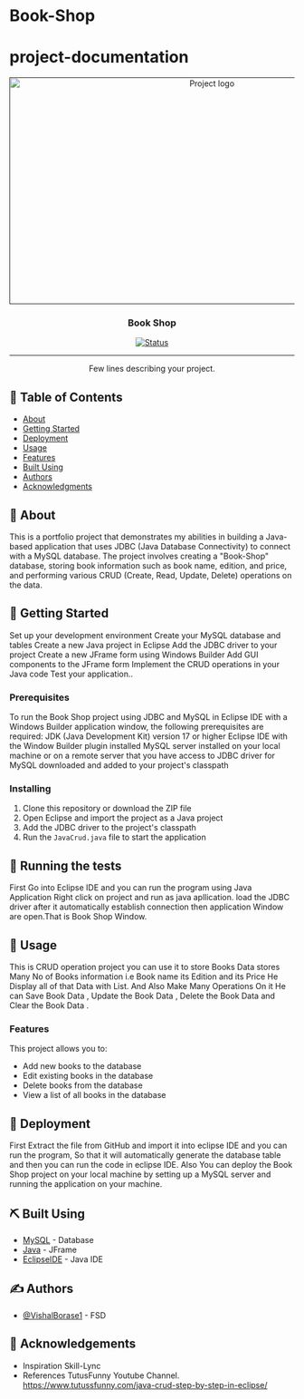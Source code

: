 # Book-Shop
# project-documentation

<p align="center">
  <a href="" rel="noopener">
 <img width=700px height=400px src="https://user-images.githubusercontent.com/110810311/235177346-5ff077e0-5ac0-46c4-a0bc-0b8ff835cf5e.png" alt="Project logo"></a>
</p>


<h3 align="center">Book Shop</h3>

<div align="center">

  [![Status](https://img.shields.io/badge/status-active-success.svg)]() 


</div>

---

<p align="center"> Few lines describing your project.
    <br> 
</p>

## 📝 Table of Contents
- [About](#about)
- [Getting Started](#getting_started)
- [Deployment](#deployment)
- [Usage](#usage)
- [Features](#Features)
- [Built Using](#built_using)
- [Authors](#authors)
- [Acknowledgments](#acknowledgement)

## 🧐 About <a name = "about"></a>
This is a portfolio project that demonstrates my abilities in building a Java-based application that uses JDBC (Java Database Connectivity) to connect with a MySQL database. The project involves creating a "Book-Shop" database, storing book information such as book name, edition, and price, and performing various CRUD (Create, Read, Update, Delete) operations on the data.

## 🏁 Getting Started <a name = "getting_started"></a>
Set up your development environment
Create your MySQL database and tables
Create a new Java project in Eclipse
Add the JDBC driver to your project
Create a new JFrame form using Windows Builder
Add GUI components to the JFrame form
Implement the CRUD operations in your Java code
Test your application..

### Prerequisites
To run the Book Shop project using JDBC and MySQL in Eclipse IDE with a Windows Builder application window, 
the following prerequisites are required:
JDK (Java Development Kit) version 17 or higher
Eclipse IDE with the Window Builder plugin installed
MySQL server installed on your local machine or on a remote server that you have access to
JDBC driver for MySQL downloaded and added to your project's classpath

### Installing
1. Clone this repository or download the ZIP file
2. Open Eclipse and import the project as a Java project
3. Add the JDBC driver to the project's classpath
4. Run the `JavaCrud.java` file to start the application 

## 🔧 Running the tests <a name = "tests"></a>
First Go into Eclipse IDE and you can run the program using Java Application Right click on project and run as java apllication.
load the JDBC driver after it automatically establish connection then application Window are open.That is Book Shop Window. 

## 🎈 Usage <a name="usage"></a>
This is CRUD operation project you can use it to store Books Data  stores Many No of 
Books information i.e Book name its Edition and its Price He Display all of that Data with List. And 
Also Make Many Operations On it He can Save Book Data , Update the Book Data , Delete the Book 
Data and Clear the Book Data .

### Features
This project allows you to:
- Add new books to the database
- Edit existing books in the database
- Delete books from the database
- View a list of all books in the database

## 🚀 Deployment <a name = "deployment"></a>
First Extract the file from GitHub and import it into eclipse IDE and you can run the program, So that it will automatically generate the database table and then you can run the code in eclipse IDE.
Also You can deploy the Book Shop project on your local machine by setting up a MySQL server and running the application on your machine.

## ⛏️ Built Using <a name = "built_using"></a>
- [MySQL](https://www.mysql.com/) - Database
- [Java](https://java.com/) - JFrame
- [EclipseIDE](https://www.eclipse.org/) - Java IDE

## ✍️ Authors <a name = "authors"></a>
- [@VishalBorase1](https://github.com/VishalBorase1) - FSD

## 🎉 Acknowledgements <a name = "acknowledgement"></a>
- Inspiration
Skill-Lync
- References
TutusFunny Youtube Channel. https://www.tutussfunny.com/java-crud-step-by-step-in-eclipse/

